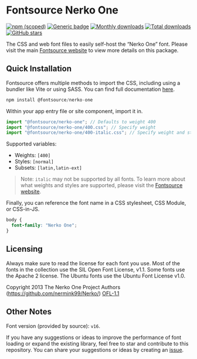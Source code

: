 # Fontsource Nerko One

[![npm (scoped)](https://img.shields.io/npm/v/@fontsource/nerko-one?color=brightgreen)](https://www.npmjs.com/package/@fontsource/nerko-one) [![Generic badge](https://img.shields.io/badge/fontsource-passing-brightgreen)](https://github.com/fontsource/fontsource) [![Monthly downloads](https://badgen.net/npm/dm/@fontsource/nerko-one)](https://github.com/fontsource/fontsource) [![Total downloads](https://badgen.net/npm/dt/@fontsource/nerko-one)](https://github.com/fontsource/fontsource) [![GitHub stars](https://img.shields.io/github/stars/fontsource/fontsource.svg?style=social&label=Star)](https://github.com/fontsource/fontsource/stargazers)

The CSS and web font files to easily self-host the “Nerko One” font. Please visit the main [Fontsource website](https://fontsource.org/fonts/nerko-one) to view more details on this package.

## Quick Installation

Fontsource offers multiple methods to import the CSS, including using a bundler like Vite or using SASS. You can find full documentation [here](https://fontsource.org/docs/getting-started/introduction).

```javascript
npm install @fontsource/nerko-one
```

Within your app entry file or site component, import it in.

```javascript
import "@fontsource/nerko-one"; // Defaults to weight 400
import "@fontsource/nerko-one/400.css"; // Specify weight
import "@fontsource/nerko-one/400-italic.css"; // Specify weight and style
```

Supported variables:
- Weights: `[400]`
- Styles: `[normal]`
- Subsets: `[latin,latin-ext]`

> Note: `italic` may not be supported by all fonts. To learn more about what weights and styles are supported, please visit the [Fontsource website](https://fontsource.org/fonts/nerko-one).

Finally, you can reference the font name in a CSS stylesheet, CSS Module, or CSS-in-JS.

```css
body {
  font-family: "Nerko One";
}
```

## Licensing
Always make sure to read the license for each font you use. Most of the fonts in the collection use the SIL Open Font License, v1.1. Some fonts use the Apache 2 license. The Ubuntu fonts use the Ubuntu Font License v1.0.

Copyright 2013 The Nerko One Project Authors (https://github.com/nermink99/Nerko/)
[OFL-1.1](https://openfontlicense.org)

## Other Notes
Font version (provided by source): `v16`.

If you have any suggestions or ideas to improve the performance of font loading or expand the existing library, feel free to star and contribute to this repository. You can share your suggestions or ideas by creating an [issue](https://github.com/fontsource/fontsource/issues).